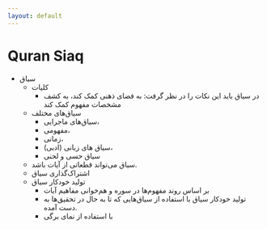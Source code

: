 ```yaml
---
layout: default
---
```

# Quran Siaq

* سیاق
	* کلیات
		* در سیاق باید این نکات را در نظر گرفت: به فضای ذهنی کمک کند، به کشف مشخصات مفهوم کمک کند
	* سیاق‌های مختلف
		* سیاق‌های ماجرایی، 
		* مفهومی، 
		* زمانی، 
		* سیاق های زبانی (ادبی)،
		* سیاق حسی و لحنی
	* سیاق می‌تواند قطعاتی از آیات باشد.
	* اشتراک‌گذاری سیاق
	* تولید خودکار سیاق
		* بر اساس روند مفهوم‌ها در سوره و هم‌خوانی مفاهیم آیات
		* تولید خودکار سیاق با استفاده از سیاق‌هایی که تا به حال در تحقیق‌ها به دست آمده.
		* با استفاده از نمای برگی
